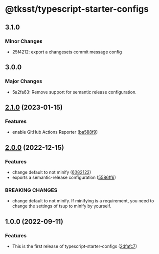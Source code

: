 # @tksst/typescript-starter-configs

## 3.1.0

### Minor Changes

-   25f4212: export a changesets commit message config

## 3.0.0

### Major Changes

-   5a2fa63: Remove support for semantic release configuration.

## [2.1.0](https://github.com/tksst/typescript-starter-configs/compare/v2.0.0...v2.1.0) (2023-01-15)

### Features

-   enable GitHub Actions Reporter ([ba588f9](https://github.com/tksst/typescript-starter-configs/commit/ba588f9a4fdb7afcafbafba07e28c2e409d0efca))

## [2.0.0](https://github.com/tksst/typescript-starter-configs/compare/v1.0.0...v2.0.0) (2022-12-15)

### Features

-   change default to not minify ([6082122](https://github.com/tksst/typescript-starter-configs/commit/6082122875ca1ff932bc307ddd9fb875221d7d47))
-   exports a semantic-release configuration ([5586ff6](https://github.com/tksst/typescript-starter-configs/commit/5586ff664d8e38dc064f83154379b13ae7c3d7fe))

### BREAKING CHANGES

-   change default to not minify. If minifying is a requirement, you need to change the settings of tsup to minify by yourself.

## 1.0.0 (2022-09-11)

### Features

-   This is the first release of typescript-starter-configs ([2dfafc7](https://github.com/tksst/typescript-starter-configs/commit/2dfafc7038720a019ab092143baca7361dfb558c))
